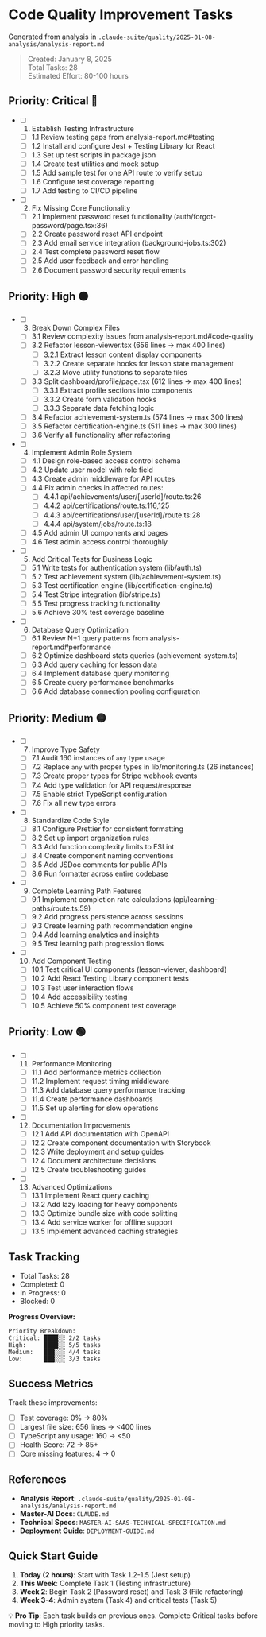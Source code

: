 # Code Quality Improvement Tasks

Generated from analysis in `.claude-suite/quality/2025-01-08-analysis/analysis-report.md`

> Created: January 8, 2025  
> Total Tasks: 28  
> Estimated Effort: 80-100 hours

## Priority: Critical 🔴

- [ ] 1. Establish Testing Infrastructure
  - [ ] 1.1 Review testing gaps from analysis-report.md#testing
  - [ ] 1.2 Install and configure Jest + Testing Library for React
  - [ ] 1.3 Set up test scripts in package.json
  - [ ] 1.4 Create test utilities and mock setup
  - [ ] 1.5 Add sample test for one API route to verify setup
  - [ ] 1.6 Configure test coverage reporting
  - [ ] 1.7 Add testing to CI/CD pipeline

- [ ] 2. Fix Missing Core Functionality
  - [ ] 2.1 Implement password reset functionality (auth/forgot-password/page.tsx:36)
  - [ ] 2.2 Create password reset API endpoint
  - [ ] 2.3 Add email service integration (background-jobs.ts:302)
  - [ ] 2.4 Test complete password reset flow
  - [ ] 2.5 Add user feedback and error handling
  - [ ] 2.6 Document password security requirements

## Priority: High 🟠

- [ ] 3. Break Down Complex Files
  - [ ] 3.1 Review complexity issues from analysis-report.md#code-quality
  - [ ] 3.2 Refactor lesson-viewer.tsx (656 lines → max 400 lines)
    - [ ] 3.2.1 Extract lesson content display components
    - [ ] 3.2.2 Create separate hooks for lesson state management
    - [ ] 3.2.3 Move utility functions to separate files
  - [ ] 3.3 Split dashboard/profile/page.tsx (612 lines → max 400 lines)
    - [ ] 3.3.1 Extract profile sections into components
    - [ ] 3.3.2 Create form validation hooks
    - [ ] 3.3.3 Separate data fetching logic
  - [ ] 3.4 Refactor achievement-system.ts (574 lines → max 300 lines)
  - [ ] 3.5 Refactor certification-engine.ts (511 lines → max 300 lines)
  - [ ] 3.6 Verify all functionality after refactoring

- [ ] 4. Implement Admin Role System
  - [ ] 4.1 Design role-based access control schema
  - [ ] 4.2 Update user model with role field
  - [ ] 4.3 Create admin middleware for API routes
  - [ ] 4.4 Fix admin checks in affected routes:
    - [ ] 4.4.1 api/achievements/user/[userId]/route.ts:26
    - [ ] 4.4.2 api/certifications/route.ts:116,125
    - [ ] 4.4.3 api/certifications/user/[userId]/route.ts:28
    - [ ] 4.4.4 api/system/jobs/route.ts:18
  - [ ] 4.5 Add admin UI components and pages
  - [ ] 4.6 Test admin access control thoroughly

- [ ] 5. Add Critical Tests for Business Logic
  - [ ] 5.1 Write tests for authentication system (lib/auth.ts)
  - [ ] 5.2 Test achievement system (lib/achievement-system.ts)
  - [ ] 5.3 Test certification engine (lib/certification-engine.ts)
  - [ ] 5.4 Test Stripe integration (lib/stripe.ts)
  - [ ] 5.5 Test progress tracking functionality
  - [ ] 5.6 Achieve 30% test coverage baseline

- [ ] 6. Database Query Optimization
  - [ ] 6.1 Review N+1 query patterns from analysis-report.md#performance
  - [ ] 6.2 Optimize dashboard stats queries (achievement-system.ts)
  - [ ] 6.3 Add query caching for lesson data
  - [ ] 6.4 Implement database query monitoring
  - [ ] 6.5 Create query performance benchmarks
  - [ ] 6.6 Add database connection pooling configuration

## Priority: Medium 🟡

- [ ] 7. Improve Type Safety
  - [ ] 7.1 Audit 160 instances of `any` type usage
  - [ ] 7.2 Replace `any` with proper types in lib/monitoring.ts (26 instances)
  - [ ] 7.3 Create proper types for Stripe webhook events
  - [ ] 7.4 Add type validation for API request/response
  - [ ] 7.5 Enable strict TypeScript configuration
  - [ ] 7.6 Fix all new type errors

- [ ] 8. Standardize Code Style
  - [ ] 8.1 Configure Prettier for consistent formatting
  - [ ] 8.2 Set up import organization rules
  - [ ] 8.3 Add function complexity limits to ESLint
  - [ ] 8.4 Create component naming conventions
  - [ ] 8.5 Add JSDoc comments for public APIs
  - [ ] 8.6 Run formatter across entire codebase

- [ ] 9. Complete Learning Path Features
  - [ ] 9.1 Implement completion rate calculations (api/learning-paths/route.ts:59)
  - [ ] 9.2 Add progress persistence across sessions
  - [ ] 9.3 Create learning path recommendation engine
  - [ ] 9.4 Add learning analytics and insights
  - [ ] 9.5 Test learning path progression flows

- [ ] 10. Add Component Testing
  - [ ] 10.1 Test critical UI components (lesson-viewer, dashboard)
  - [ ] 10.2 Add React Testing Library component tests
  - [ ] 10.3 Test user interaction flows
  - [ ] 10.4 Add accessibility testing
  - [ ] 10.5 Achieve 50% component test coverage

## Priority: Low 🟢

- [ ] 11. Performance Monitoring
  - [ ] 11.1 Add performance metrics collection
  - [ ] 11.2 Implement request timing middleware
  - [ ] 11.3 Add database query performance tracking
  - [ ] 11.4 Create performance dashboards
  - [ ] 11.5 Set up alerting for slow operations

- [ ] 12. Documentation Improvements
  - [ ] 12.1 Add API documentation with OpenAPI
  - [ ] 12.2 Create component documentation with Storybook
  - [ ] 12.3 Write deployment and setup guides
  - [ ] 12.4 Document architecture decisions
  - [ ] 12.5 Create troubleshooting guides

- [ ] 13. Advanced Optimizations
  - [ ] 13.1 Implement React query caching
  - [ ] 13.2 Add lazy loading for heavy components
  - [ ] 13.3 Optimize bundle size with code splitting
  - [ ] 13.4 Add service worker for offline support
  - [ ] 13.5 Implement advanced caching strategies

## Task Tracking

- Total Tasks: 28
- Completed: 0
- In Progress: 0
- Blocked: 0

**Progress Overview:**
```
Priority Breakdown:
Critical: ████░░ 2/2 tasks
High:     ████░░ 5/5 tasks  
Medium:   ███░░░ 4/4 tasks
Low:      ███░░░ 3/3 tasks
```

## Success Metrics

Track these improvements:
- [ ] Test coverage: 0% → 80%
- [ ] Largest file size: 656 lines → <400 lines
- [ ] TypeScript any usage: 160 → <50
- [ ] Health Score: 72 → 85+
- [ ] Core missing features: 4 → 0

## References

- **Analysis Report**: `.claude-suite/quality/2025-01-08-analysis/analysis-report.md`
- **Master-AI Docs**: `CLAUDE.md`
- **Technical Specs**: `MASTER-AI-SAAS-TECHNICAL-SPECIFICATION.md`
- **Deployment Guide**: `DEPLOYMENT-GUIDE.md`

## Quick Start Guide

1. **Today (2 hours)**: Start with Task 1.2-1.5 (Jest setup)
2. **This Week**: Complete Task 1 (Testing infrastructure)
3. **Week 2**: Begin Task 2 (Password reset) and Task 3 (File refactoring)
4. **Week 3-4**: Admin system (Task 4) and critical tests (Task 5)

💡 **Pro Tip**: Each task builds on previous ones. Complete Critical tasks before moving to High priority tasks.
